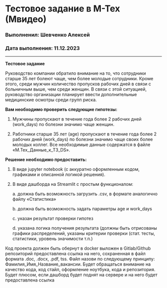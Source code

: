 # Тестовое задание в М-Тех (Мвидео)

### Выполненил: Шевченко Алексей

### Дата выполнения: 11.12.2023

-----

**Тестовое задание**

Руководство компании обратило внимание на то, что сотрудники старше 35 
лет болеют чаще, чем более молодые сотрудники. Кроме этого, среди мужчин 
количество пропусков рабочих дней в связи с больничным выше, чем среди женщин. 
В связи с этой ситуацией, руководство организации планирует ввести 
дополнительные медицинские осмотры среди групп риска.

**Вам необходимо проверить следующие гипотезы:**
1) Мужчины пропускают в течение года более 2 рабочих дней (work_days) по 
болезни значимо чаще женщин.

2) Работники старше 35 лет (age) пропускают в течение года более 2 рабочих 
дней (work_days) по болезни значимо чаще своих более молодых коллег.
Все необходимые данные содержатся в файле «М.Тех_Данные_к_ТЗ_DS».

**Решение необходимо предоставить:**

1) В виде jupyter notebook (с аккуратно оформленным кодом, графиками и 
описанной логикой решения).
2) В виде дашборда на Streamlit с простым функционалом: 

    a. должна быть возможность загрузить .csv, в формате аналогично 
файлу «Статистика»

    b. должна быть возможность задать параметры age и work_days

    c. указан результат проверки гипотез

    d. указана логика получения результата (должны быть отрисованы 
графики распределений, указаны критерии проверки (стат. тесты, 
статистики, уровень значимости т.п.) 

Код проекта должен быть обернут в docker выложен в Gitlab/Github репозиторий
предоставлена ссылка на него, сохраненная в файл формата .doc, .docx, .pdf, tss. Файл 
назови по следующему принципу: Фамилия_Имя_Название_вакансии. Будет 
обращаться внимание на качество кода, код стайл, оформление ноутбука, кода и 
репозитория. Будет плюсом, если дашборд будет поднят на сервере и на него будет 
предоставлена ссылка
